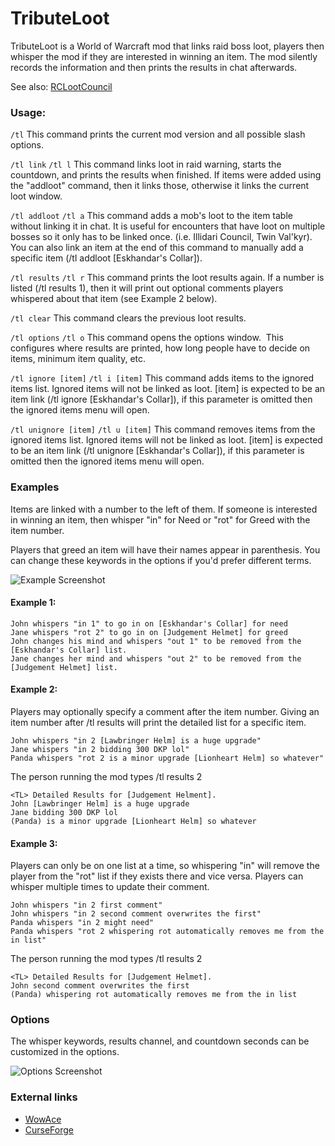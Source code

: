 # TributeLoot

TributeLoot is a World of Warcraft mod that links raid boss loot, players then whisper the mod if they are interested in winning an item. The mod silently records the information and then prints the results in chat afterwards.

See also: [RCLootCouncil](https://www.curseforge.com/wow/addons/rclootcouncil)

### Usage:

`/tl`
This command prints the current mod version and all possible slash options.

`/tl link`
`/tl l`
This command links loot in raid warning, starts the countdown, and prints the results when finished. If items were added using the "addloot" command, then it links those, otherwise it links the current loot window.

`/tl addloot`
`/tl a`
This command adds a mob's loot to the item table without linking it in chat. It is useful for encounters that have loot on multiple bosses so it only has to be linked once. (i.e. Illidari Council, Twin Val'kyr).  You can also link an item at the end of this command to manually add a specific item (/tl addloot [Eskhandar's Collar]).

`/tl results`
`/tl r`
This command prints the loot results again.
If a number is listed (/tl results 1), then it will print out optional comments players whispered about that item (see Example 2 below).

`/tl clear`
This command clears the previous loot results.

`/tl options`
`/tl o`
This command opens the options window.  This configures where results are printed, how long people have to decide on items, minimum item quality, etc.

`/tl ignore [item]`
`/tl i [item]`
This command adds items to the ignored items list. Ignored items will not be linked as loot.
[item] is expected to be an item link (/tl ignore [Eskhandar's Collar]), if this parameter is omitted then the ignored items menu will open.

`/tl unignore [item]`
`/tl u [item]`
This command removes items from the ignored items list. Ignored items will not be linked as loot.
[item] is expected to be an item link (/tl unignore [Eskhandar's Collar]), if this parameter is omitted then the ignored items menu will open.

### Examples

Items are linked with a number to the left of them. If someone is interested in winning an item, then whisper "in" for Need or "rot" for Greed with the item number.

Players that greed an item will have their names appear in parenthesis. You can change these keywords in the options if you'd prefer different terms.

![Example Screenshot](https://zombiejunk.s3.amazonaws.com/tributeloot.jpg)

#### Example 1:

```
John whispers "in 1" to go in on [Eskhandar's Collar] for need
Jane whispers "rot 2" to go in on [Judgement Helmet] for greed
John changes his mind and whispers "out 1" to be removed from the [Eskhandar's Collar] list.
Jane changes her mind and whispers "out 2" to be removed from the [Judgement Helmet] list.
```

#### Example 2:
Players may optionally specify a comment after the item number.
Giving an item number after /tl results will print the detailed list for a specific item.

```
John whispers "in 2 [Lawbringer Helm] is a huge upgrade"
Jane whispers "in 2 bidding 300 DKP lol"
Panda whispers "rot 2 is a minor upgrade [Lionheart Helm] so whatever"
```

The person running the mod types /tl results 2

```
<TL> Detailed Results for [Judgement Helment].
John [Lawbringer Helm] is a huge upgrade
Jane bidding 300 DKP lol
(Panda) is a minor upgrade [Lionheart Helm] so whatever
```

#### Example 3:
Players can only be on one list at a time, so whispering "in" will remove the player from the "rot" list if they exists there and vice versa.
Players can whisper multiple times to update their comment.

```
John whispers "in 2 first comment"
John whispers "in 2 second comment overwrites the first"
Panda whispers "in 2 might need"
Panda whispers "rot 2 whispering rot automatically removes me from the in list"
```

The person running the mod types /tl results 2

```
<TL> Detailed Results for [Judgement Helmet].
John second comment overwrites the first
(Panda) whispering rot automatically removes me from the in list
```

### Options

The whisper keywords, results channel, and countdown seconds can be customized in the options.

![Options Screenshot](https://zombiejunk.s3.amazonaws.com/tributeloot-options.jpg)


### External links

* [WowAce](https://www.wowace.com/projects/tributeloot)
* [CurseForge](https://www.curseforge.com/wow/addons/tributeloot)
